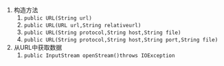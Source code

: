 1. 构造方法
	1. `public URL(String url)`
	2. `public URL(URL url,String relativeurl)`
	3. `public URL(String protocol,String host,String file)`
	4. `public URL(String protocol,String host,String port,String file)`
2. 从URL中获取数据
	1. `public InputStream openStream()throws IOException`